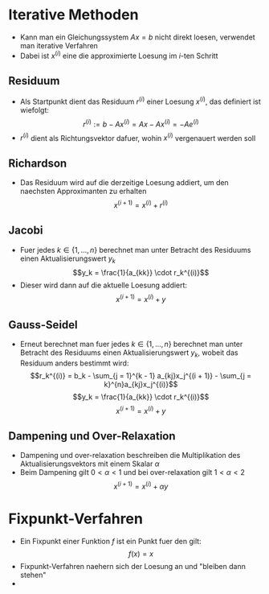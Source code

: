 # Iterative Methoden
- Kann man ein Gleichungssystem $Ax= b$ nicht direkt loesen, verwendet man iterative Verfahren
- Dabei ist $x^{(i)}$ eine die approximierte Loesung im $i$-ten Schritt
## Residuum 
- Als Startpunkt dient das Residuum $r^{(i)}$ einer Loesung $x^{(i)}$, das definiert ist wiefolgt:
$$r^{(i)}:= b-Ax^{(i)}= Ax-Ax^{(i)}= -Ae^{(i)}$$
- $r^{(i)}$ dient als Richtungsvektor dafuer, wohin  $x^{(i)}$ vergenauert werden soll
## Richardson
- Das Residuum wird auf die derzeitige Loesung addiert, um den naechsten Approximanten zu erhalten
$$x^{(i + 1)} = x^{(i)} + r^{(i)}$$
## Jacobi
- Fuer jedes $k \in \{1,...,n\}$ berechnet man unter Betracht des Residuums einen Aktualisierungswert $y_k$
$$y_k = \frac{1}{a_{kk}} \cdot r_k^{(i)}$$
- Dieser wird dann auf die aktuelle Loesung addiert:
$$x^{(i + 1)} = x^{(i)} + y$$
## Gauss-Seidel
- Erneut berechnet man fuer jedes $k \in \{1,...,n\}$ berechnet man unter Betracht des Residuums einen Aktualisierungswert $y_k$, wobeit das Residuum anders bestimmt wird:
$$r_k^{(i)} = b_k - \sum_{j = 1}^{k - 1} a_{kj}x_j^{(i + 1)} - \sum_{j = k}^{n}a_{kj}x_j^{(i)}$$
$$y_k = \frac{1}{a_{kk}} \cdot r_k^{(i)}$$
$$x^{(i + 1)} = x^{(i)} + y$$
## Dampening und Over-Relaxation
- Dampening und over-relaxation beschreiben die Multiplikation des Aktualisierungsvektors mit einem Skalar $\alpha$
- Beim Dampening gilt $0 < \alpha < 1$ und bei over-relaxation gilt $1 < \alpha < 2$
$$x^{(i + 1)} = x^{(i)} + \alpha y$$
# Fixpunkt-Verfahren
- Ein Fixpunkt einer Funktion $f$ ist ein Punkt fuer den gilt: 
$$f(x)= x$$
- Fixpunkt-Verfahren naehern sich der Loesung an und "bleiben dann stehen"
- 
